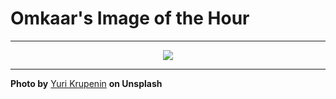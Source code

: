 # Omkaar's Image of the Hour

---

<div align="center">

<a href="https://unsplash.com/photos/a-cyclist-rides-in-a-city-with-stunning-architecture-ex36B_7x5S4">
  <img src="https://images.unsplash.com/photo-1744059509939-866e0fb167c6?crop=entropy&cs=tinysrgb&fit=max&fm=jpg&ixid=M3w3NjA2Nzh8MHwxfHJhbmRvbXx8fHx8fHx8fDE3NTQ4NjY4MDB8&ixlib=rb-4.1.0&q=80&w=1080" style="max-width:100%; height:auto;">
</a>



</div>

---

**Photo by** [Yuri Krupenin](https://unsplash.com/@cubeofwood) **on Unsplash**
